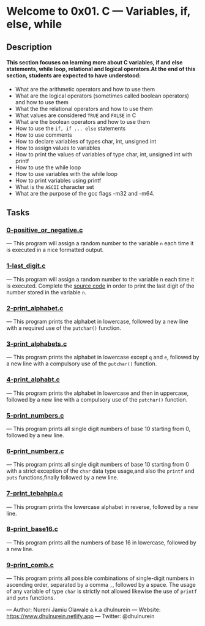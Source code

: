 # Welcome to 0x01. C — Variables, if, else, while
## Description
#### This section focuses on learning more about C variables, if and else statements, while loop, relational and logical operators.At the end of this section, students are expected to have understood:

- What are the arithmetic operators and how to use them
- What are the logical operators (sometimes called boolean operators) and how to use them
- What the the relational operators and how to use them
- What values are considered `TRUE` and `FALSE` in C
- What are the boolean operators and how to use them
- How to use the `if, if ... else` statements
- How to use comments
- How to declare variables of types char, int, unsigned int
- How to assign values to variables
- How to print the values of variables of type char, int, unsigned int with printf
- How to use the while loop
- How to use variables with the while loop
- How to print variables using printf
- What is the `ASCII` character set
- What are the purpose of the gcc flags -m32 and -m64.

## Tasks
### [0-positive_or_negative.c](https://github.com/NureniJamiu/alx-low_level_programming/blob/master/0x01-variables_if_else_while/0-positive_or_negative.c)
— This program will assign a random number to the variable `n` each time it is executed in a nice formatted output.

### [1-last_digit.c](https://github.com/NureniJamiu/alx-low_level_programming/blob/master/0x01-variables_if_else_while/1-last_digit.c)
— This program will assign a random number to the variable n each time it is executed. Complete the [source code](https://alx-intranet.hbtn.io/rltoken/5HWhPDsq3jq1yCRQFrLl4Q) in order to print the last digit of the number stored in the variable `n`.

### [2-print_alphabet.c](https://github.com/NureniJamiu/alx-low_level_programming/blob/master/0x01-variables_if_else_while/3-print_alphabet.c)
— This program prints the alphabet in lowercase, followed by a new line with a required use of the `putchar()` function.

### [3-print_alphabets.c](https://github.com/NureniJamiu/alx-low_level_programming/blob/master/0x01-variables_if_else_while/3-print_alphabets.c)
— This program prints the alphabet in lowercase except `q` and `e`, followed by a new line with a compulsory use of the `putchar()` function.

### [4-print_alphabt.c](https://github.com/NureniJamiu/alx-low_level_programming/blob/master/0x01-variables_if_else_while/4-print_alphabt.c)
— This program prints the alphabet in lowercase and then in uppercase, followed by a new line with a compulsory use of the `putchar()` function.

### [5-print_numbers.c](https://github.com/NureniJamiu/alx-low_level_programming/blob/master/0x01-variables_if_else_while/5-print_numbers.c)
— This program prints all single digit numbers of base 10 starting from 0, followed by a new line.

### [6-print_numberz.c](https://github.com/NureniJamiu/alx-low_level_programming/blob/master/0x01-variables_if_else_while/6-print_numberz.c)
— This program prints all single digit numbers of base 10 starting from 0 with a strict exception of the `char` data type usage,and also the `printf` and `puts` functions,finally followed by a new line.

### [7-print_tebahpla.c](https://github.com/NureniJamiu/alx-low_level_programming/blob/master/0x01-variables_if_else_while/7-print_tebahpla.c)
— This program prints the lowercase alphabet in reverse, followed by a new line.

### [8-print_base16.c](https://github.com/NureniJamiu/alx-low_level_programming/blob/master/0x01-variables_if_else_while/8-print_base16.c)
— This program prints all the numbers of base 16 in lowercase, followed by a new line.

### [9-print_comb.c](https://github.com/NureniJamiu/alx-low_level_programming/blob/master/0x01-variables_if_else_while/9-print_comb.c)
— This program prints all possible combinations of single-digit numbers in ascending order, separated by a comma `,`, followed by a space. The usage of any variable of type `char` is strictly not allowed likewise the use of `printf` and `puts` functions.


— Author: Nureni Jamiu Olawale a.k.a dhulnurein
— Website: https://www.dhulnurein.netlify.app
— Twitter: @dhulnurein

